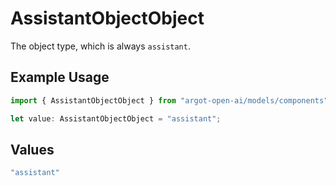 # AssistantObjectObject

The object type, which is always `assistant`.

## Example Usage

```typescript
import { AssistantObjectObject } from "argot-open-ai/models/components";

let value: AssistantObjectObject = "assistant";
```

## Values

```typescript
"assistant"
```